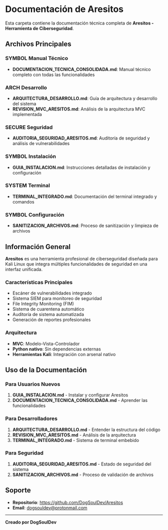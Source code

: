 # Documentación de Aresitos

Esta carpeta contiene la documentación técnica completa de **Aresitos - Herramienta de Ciberseguridad**.

## Archivos Principales

### SYMBOL Manual Técnico
- **DOCUMENTACION_TECNICA_CONSOLIDADA.md**: Manual técnico completo con todas las funcionalidades

### ARCH Desarrollo  
- **ARQUITECTURA_DESARROLLO.md**: Guía de arquitectura y desarrollo del sistema
- **REVISION_MVC_ARESITOS.md**: Análisis de la arquitectura MVC implementada

### SECURE Seguridad
- **AUDITORIA_SEGURIDAD_ARESITOS.md**: Auditoría de seguridad y análisis de vulnerabilidades

### SYMBOL Instalación
- **GUIA_INSTALACION.md**: Instrucciones detalladas de instalación y configuración

### SYSTEM Terminal
- **TERMINAL_INTEGRADO.md**: Documentación del terminal integrado y comandos

### SYMBOL Configuración
- **SANITIZACION_ARCHIVOS.md**: Proceso de sanitización y limpieza de archivos

## Información General

**Aresitos** es una herramienta profesional de ciberseguridad diseñada para Kali Linux que integra múltiples funcionalidades de seguridad en una interfaz unificada.

### Características Principales
- Escáner de vulnerabilidades integrado
- Sistema SIEM para monitoreo de seguridad  
- File Integrity Monitoring (FIM)
- Sistema de cuarentena automático
- Auditoría de sistema automatizada
- Generación de reportes profesionales

### Arquitectura
- **MVC**: Modelo-Vista-Controlador
- **Python nativo**: Sin dependencias externas
- **Herramientas Kali**: Integración con arsenal nativo

## Uso de la Documentación

### Para Usuarios Nuevos
1. **GUIA_INSTALACION.md** - Instalar y configurar Aresitos
2. **DOCUMENTACION_TECNICA_CONSOLIDADA.md** - Aprender las funcionalidades

### Para Desarrolladores
1. **ARQUITECTURA_DESARROLLO.md** - Entender la estructura del código
2. **REVISION_MVC_ARESITOS.md** - Análisis de la arquitectura
3. **TERMINAL_INTEGRADO.md** - Sistema de terminal embebido

### Para Seguridad
1. **AUDITORIA_SEGURIDAD_ARESITOS.md** - Estado de seguridad del sistema
2. **SANITIZACION_ARCHIVOS.md** - Proceso de validación de archivos

## Soporte

- **Repositorio**: https://github.com/DogSoulDev/Aresitos
- **Email**: dogsouldev@protonmail.com

---

**Creado por DogSoulDev**
